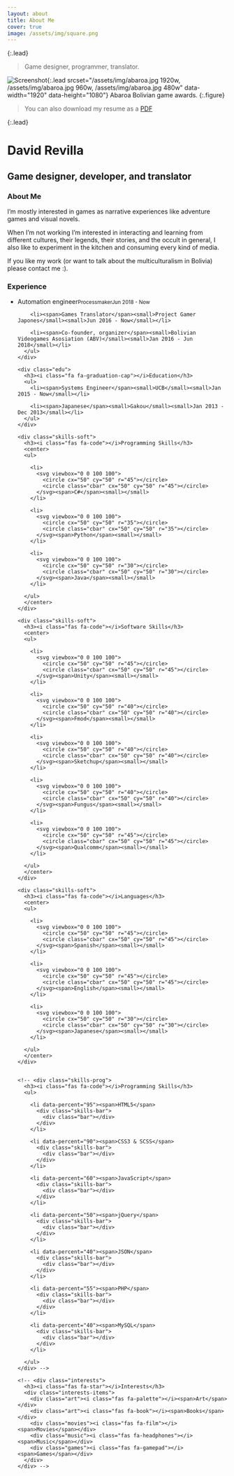 ```yaml
---
layout: about
title: About Me
cover: true
image: /assets/img/square.png
---
```


{:.lead}
> Game designer, programmer, translator.

![Screenshot](/assets/img/abaroa.jpg){:.lead srcset="/assets/img/abaroa.jpg 1920w, /assets/img/abaroa.jpg 960w, /assets/img/abaroa.jpg 480w" data-width="1920" data-height="1080"}
Abaroa Bolivian game awards.
{:.figure}

> You can also download my resume as a [PDF](assets/David_Revilla-resume.pdf)

{:.lead}
<meta name="viewport" content="width=device-width,height=device-height,initial-scale=1.0" />
<div class="resume">
  <div class="base">
    <div class="profile">
      <div class="photo">
        <!--<img src="" /> -->
        <i class="fas fa-rocket"></i>
      </div>
      <div class="info">
        <h1 class="name">David Revilla</h1>
        <h2 class="job">Game designer, developer, and translator</h2>
      </div>
    </div>
    <div class="about">
      <h3>About Me</h3>
        <p>I’m mostly interested in games as narrative experiences like adventure games and visual novels.
        </p>
        <p>
        When I’m not working I’m interested in interacting and learning from different cultures, their legends, their stories, and the occult in general, I also like to experiment in the kitchen and consuming every kind of media.
        </p>
        <p>
        If you like my work (or want to talk about the multiculturalism in Bolivia) please contact me :).
        </p>
    </div>


  </div>
  <div class="func">
    <div class="work">
      <h3><i class="fa fa-briefcase"></i>Experience</h3>
      <ul>      
        <li><span>Automation engineer</span><small>Processmaker</small><small>Jun 2018 - Now</small></li>

        <li><span>Games Translator</span><small>Project Gamer Japones</small><small>Jun 2016 - Now</small></li>

        <li><span>Co-founder, organizer</span><small>Bolivian Videogames Asosiation (ABV)</small><small>Jan 2016 - Jun 2018</small></li>        
      </ul>
    </div>

    <div class="edu">
      <h3><i class="fa fa-graduation-cap"></i>Education</h3>
      <ul>
        <li><span>Systems Engineer</span><small>UCB</small><small>Jan 2015 - Now</small></li>

        <li><span>Japanese</span><small>Gakou</small><small>Jan 2013 - Dec 2013</small></li>
      </ul>
    </div>

    <div class="skills-soft">
      <h3><i class="fas fa-code"></i>Programming Skills</h3>
      <center>
      <ul>

        <li>
          <svg viewbox="0 0 100 100">
            <circle cx="50" cy="50" r="45"></circle>
            <circle class="cbar" cx="50" cy="50" r="45"></circle>
          </svg><span>C#</span><small></small>
        </li>

        <li>
          <svg viewbox="0 0 100 100">
            <circle cx="50" cy="50" r="35"></circle>
            <circle class="cbar" cx="50" cy="50" r="35"></circle>
          </svg><span>Python</span><small></small>
        </li>

        <li>
          <svg viewbox="0 0 100 100">
            <circle cx="50" cy="50" r="30"></circle>
            <circle class="cbar" cx="50" cy="50" r="30"></circle>
          </svg><span>Java</span><small></small>
        </li>

      </ul>
      </center>
    </div>

    <div class="skills-soft">
      <h3><i class="fas fa-code"></i>Software Skills</h3>
      <center>
      <ul>

        <li>
          <svg viewbox="0 0 100 100">
            <circle cx="50" cy="50" r="45"></circle>
            <circle class="cbar" cx="50" cy="50" r="45"></circle>
          </svg><span>Unity</span><small></small>
        </li>

        <li>
          <svg viewbox="0 0 100 100">
            <circle cx="50" cy="50" r="40"></circle>
            <circle class="cbar" cx="50" cy="50" r="40"></circle>
          </svg><span>Fmod</span><small></small>
        </li>

        <li>
          <svg viewbox="0 0 100 100">
            <circle cx="50" cy="50" r="40"></circle>
            <circle class="cbar" cx="50" cy="50" r="40"></circle>
          </svg><span>Sketchup</span><small></small>
        </li>

        <li>
          <svg viewbox="0 0 100 100">
            <circle cx="50" cy="50" r="40"></circle>
            <circle class="cbar" cx="50" cy="50" r="40"></circle>
          </svg><span>Fungus</span><small></small>
        </li>

        <li>
          <svg viewbox="0 0 100 100">
            <circle cx="50" cy="50" r="45"></circle>
            <circle class="cbar" cx="50" cy="50" r="45"></circle>
          </svg><span>Qualcomm</span><small></small>
        </li>

      </ul>
      </center>
    </div>
    
    <div class="skills-soft">
      <h3><i class="fas fa-code"></i>Languages</h3>
      <center>
      <ul>

        <li>
          <svg viewbox="0 0 100 100">
            <circle cx="50" cy="50" r="45"></circle>
            <circle class="cbar" cx="50" cy="50" r="45"></circle>
          </svg><span>Spanish</span><small></small>
        </li>

        <li>
          <svg viewbox="0 0 100 100">
            <circle cx="50" cy="50" r="45"></circle>
            <circle class="cbar" cx="50" cy="50" r="45"></circle>
          </svg><span>English</span><small></small>
        </li>

        <li>
          <svg viewbox="0 0 100 100">
            <circle cx="50" cy="50" r="30"></circle>
            <circle class="cbar" cx="50" cy="50" r="30"></circle>
          </svg><span>Japanese</span><small></small>
        </li>

      </ul>
      </center>
    </div>


    <!-- <div class="skills-prog">
      <h3><i class="fas fa-code"></i>Programming Skills</h3>
      <ul>

        <li data-percent="95"><span>HTML5</span>
          <div class="skills-bar">
            <div class="bar"></div>
          </div>
        </li>

        <li data-percent="90"><span>CSS3 & SCSS</span>
          <div class="skills-bar">
            <div class="bar"></div>
          </div>
        </li>

        <li data-percent="60"><span>JavaScript</span>
          <div class="skills-bar">
            <div class="bar"></div>
          </div>
        </li>

        <li data-percent="50"><span>jQuery</span>
          <div class="skills-bar">
            <div class="bar"></div>
          </div>
        </li>

        <li data-percent="40"><span>JSON</span>
          <div class="skills-bar">
            <div class="bar"></div>
          </div>
        </li>

        <li data-percent="55"><span>PHP</span>
          <div class="skills-bar">
            <div class="bar"></div>
          </div>
        </li>

        <li data-percent="40"><span>MySQL</span>
          <div class="skills-bar">
            <div class="bar"></div>
          </div>
        </li>
        
      </ul>
    </div> -->

    <!-- <div class="interests">
      <h3><i class="fas fa-star"></i>Interests</h3>
      <div class="interests-items">
        <div class="art"><i class="fas fa-palette"></i><span>Art</span></div>
        <div class="art"><i class="fas fa-book"></i><span>Books</span></div>
        <div class="movies"><i class="fas fa-film"></i><span>Movies</span></div>
        <div class="music"><i class="fas fa-headphones"></i><span>Music</span></div>
        <div class="games"><i class="fas fa-gamepad"></i><span>Games</span></div>
      </div>
    </div> -->

  </div>
</div>

<script src="assets/resume.js"></script>